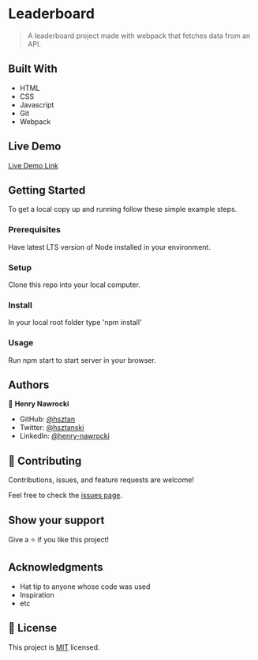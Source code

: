 # Leaderboard

> A leaderboard project made with webpack that fetches data from an API.


## Built With

- HTML
- CSS
- Javascript
- Git
- Webpack

## Live Demo

[Live Demo Link](https://livedemo.com)


## Getting Started

To get a local copy up and running follow these simple example steps.

### Prerequisites

Have latest LTS version of Node installed in your environment.

### Setup

Clone this repo into your local computer.

### Install

In your local root folder type 'npm install'

### Usage

Run npm start to start server in your browser.

## Authors

👤 **Henry Nawrocki**

- GitHub: [@hsztan](https://github.com/hsztan)
- Twitter: [@hsztanski](https://github.com/hsztan)
- LinkedIn: [@henry-nawrocki](https://linkedin.com/in/henry-nawrocki)

## 🤝 Contributing

Contributions, issues, and feature requests are welcome!

Feel free to check the [issues page](../../issues/).

## Show your support

Give a ⭐️ if you like this project!

## Acknowledgments

- Hat tip to anyone whose code was used
- Inspiration
- etc

## 📝 License

This project is [MIT](./MIT.md) licensed.
